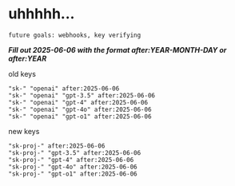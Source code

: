 # uhhhhh...

`future goals: webhooks, key verifying`



***Fill out 2025-06-06 with the format after:YEAR-MONTH-DAY or after:YEAR***

old keys
```
"sk-" "openai" after:2025-06-06
"sk-" "openai" "gpt-3.5" after:2025-06-06
"sk-" "openai" "gpt-4" after:2025-06-06
"sk-" "openai" "gpt-4o" after:2025-06-06
"sk-" "openai" "gpt-o1" after:2025-06-06
```

new keys
```
"sk-proj-" after:2025-06-06
"sk-proj-" "gpt-3.5" after:2025-06-06
"sk-proj-" "gpt-4" after:2025-06-06
"sk-proj-" "gpt-4o" after:2025-06-06
"sk-proj-" "gpt-o1" after:2025-06-06
```
